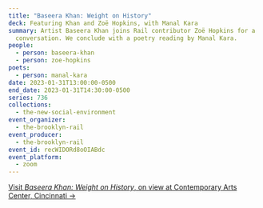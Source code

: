 ```yaml
---
title: "Baseera Khan: Weight on History"
deck: Featuring Khan and Zoë Hopkins, with Manal Kara
summary: Artist Baseera Khan joins Rail contributor Zoë Hopkins for a
  conversation. We conclude with a poetry reading by Manal Kara.
people:
  - person: baseera-khan
  - person: zoe-hopkins
poets:
  - person: manal-kara
date: 2023-01-31T13:00:00-0500
end_date: 2023-01-31T14:30:00-0500
series: 736
collections:
  - the-new-social-environment
event_organizer:
  - the-brooklyn-rail
event_producer:
  - the-brooklyn-rail
event_id: recWIDORd8oOIABdc
event_platform:
  - zoom
---
```

[V﻿isit *Baseera Khan: Weight on History*, on view at Contemporary Arts Center, Cincinnati →](https://www.contemporaryartscenter.org/experience/exhibitions/2022/09/baseera-khan-weight-on-history)